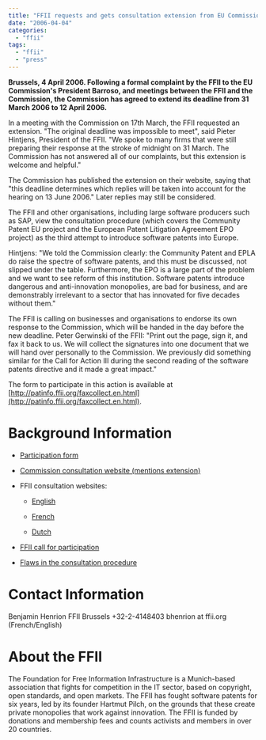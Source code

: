 ```yaml
---
title: "FFII requests and gets consultation extension from EU Commission"
date: "2006-04-04"
categories: 
  - "ffii"
tags: 
  - "ffii"
  - "press"
---
```


**Brussels, 4 April 2006. Following a formal complaint by the FFII to the EU Commission's President Barroso, and meetings between the FFII and the Commission, the Commission has agreed to extend its deadline from 31 March 2006 to 12 April 2006.**

In a meeting with the Commission on 17th March, the FFII requested an extension. "The original deadline was impossible to meet", said Pieter Hintjens, President of the FFII. "We spoke to many firms that were still preparing their response at the stroke of midnight on 31 March. The Commission has not answered all of our complaints, but this extension is welcome and helpful."

The Commission has published the extension on their website, saying that "this deadline determines which replies will be taken into account for the hearing on 13 June 2006." Later replies may still be considered.

The FFII and other organisations, including large software producers such as SAP, view the consultation procedure (which covers the Community Patent EU project and the European Patent Litigation Agreement EPO project) as the third attempt to introduce software patents into Europe.

Hintjens: "We told the Commission clearly: the Community Patent and EPLA do raise the spectre of software patents, and this must be discussed, not slipped under the table. Furthermore, the EPO is a large part of the problem and we want to see reform of this institution. Software patents introduce dangerous and anti-innovation monopolies, are bad for business, and are demonstrably irrelevant to a sector that has innovated for five decades without them."

The FFII is calling on businesses and organisations to endorse its own response to the Commission, which will be handed in the day before the new deadline. Peter Gerwinski of the FFII: "Print out the page, sign it, and fax it back to us. We will collect the signatures into one document that we will hand over personally to the Commission. We previously did something similar for the Call for Action III during the second reading of the software patents directive and it made a great impact."

The form to participate in this action is available at [http://patinfo.ffii.org/faxcollect.en.html](http://patinfo.ffii.org/faxcollect.en.html).

# Background Information

- [Participation form](http://patinfo.ffii.org/faxcollect.en.html)
    
- [Commission consultation website (mentions extension)](http://europa.eu.int/comm/internal_market/indprop/patent/consultation_en.htm)
    
- FFII consultation websites:
    - [English](http://consultation.ffii.org/)
        
    - [French](http://consultation.ffii.fr/)
        
    - [Dutch](http://www.ffii.be/gemeenschapsoctrooi)
        
- [FFII call for participation](http://kwiki.ffii.org/Compat060322En)
    
- [Flaws in the consultation procedure](http://consultation.ffii.org/Press_Release)
    

# Contact Information

Benjamin Henrion FFII Brussels +32-2-4148403 bhenrion at ffii.org (French/English)

# About the FFII

The Foundation for Free Information Infrastructure is a Munich-based association that fights for competition in the IT sector, based on copyright, open standards, and open markets. The FFII has fought software patents for six years, led by its founder Hartmut Pilch, on the grounds that these create private monopolies that work against innovation. The FFII is funded by donations and membership fees and counts activists and members in over 20 countries.
